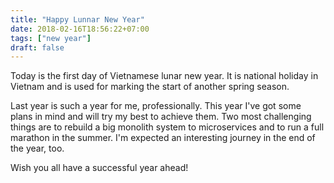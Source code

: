 ```yaml
---
title: "Happy Lunnar New Year"
date: 2018-02-16T18:56:22+07:00
tags: ["new year"]
draft: false
---
```


Today is the first day of Vietnamese lunar new year. It is national holiday in
Vietnam and is used for marking the start of another spring season.

Last year is such a year for me, professionally. This year I've got some plans
in mind and will try my best to achieve them. Two most challenging things are
to rebuild a big monolith system to microservices and to run a full marathon
in the summer. I'm expected an interesting journey in the end of the year, too.

Wish you all have a successful year ahead!
